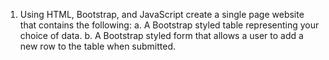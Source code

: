1. Using HTML, Bootstrap, and JavaScript create a single page website that contains the following:
    a. A Bootstrap styled table representing your choice of data.
    b. A Bootstrap styled form that allows a user to add a new row to the table when submitted.